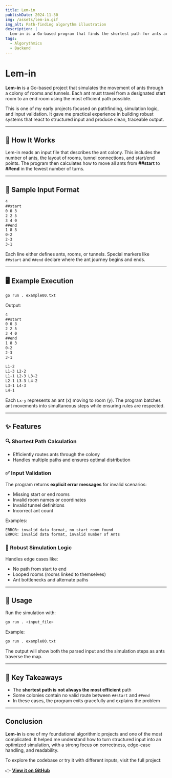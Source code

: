 ```yaml
---
title: Lem-in 
publishDate: 2024-11-30
img: /assets/lem-in.gif
img_alt: Path-finding algorythm illustration
description: |
  Lem-in is a Go-based program that finds the shortest path for ants across a simulated colony of rooms and tunnels using advanced pathfinding and validation logic.
tags:
  - Algorythmics
  - Backend
---
```


# Lem-in 

**Lem-in** is a Go-based project that simulates the movement of ants through a colony of rooms and tunnels. Each ant must travel from a designated start room to an end room using the most efficient path possible.

This is one of my early projects focused on pathfinding, simulation logic, and input validation. It gave me practical experience in building robust systems that react to structured input and produce clean, traceable output.

---

## 🐜 How It Works

Lem-in reads an input file that describes the ant colony. This includes the number of ants, the layout of rooms, tunnel connections, and start/end points. The program then calculates how to move all ants from **##start** to **##end** in the fewest number of turns.

---

## 📄 Sample Input Format

```txt
4
##start
0 0 3
2 2 5
3 4 0
##end
1 8 3
0-2
2-3
3-1
```

Each line either defines ants, rooms, or tunnels. Special markers like `##start` and `##end` declare where the ant journey begins and ends.

---

## 🖥 Example Execution

```bash
go run . example00.txt
```

Output:

```txt
4
##start
0 0 3
2 2 5
3 4 0
##end
1 8 3
0-2
2-3
3-1

L1-2
L1-3 L2-2
L1-1 L2-3 L3-2
L2-1 L3-3 L4-2
L3-1 L4-3
L4-1
```

Each `Lx-y` represents an ant (x) moving to room (y). The program batches ant movements into simultaneous steps while ensuring rules are respected.

---

## ✨ Features

### 🔍 Shortest Path Calculation

- Efficiently routes ants through the colony
- Handles multiple paths and ensures optimal distribution

### ✅ Input Validation

The program returns **explicit error messages** for invalid scenarios:

- Missing start or end rooms
- Invalid room names or coordinates
- Invalid tunnel definitions
- Incorrect ant count

Examples:

```txt
ERROR: invalid data format, no start room found
ERROR: invalid data format, invalid number of Ants
```

### 🧠 Robust Simulation Logic

Handles edge cases like:

- No path from start to end
- Looped rooms (rooms linked to themselves)
- Ant bottlenecks and alternate paths

---

## 🚀 Usage

Run the simulation with:

```bash
go run . <input_file>
```

Example:

```bash
go run . example00.txt
```

The output will show both the parsed input and the simulation steps as ants traverse the map.

---

## 🔑 Key Takeaways

- The **shortest path is not always the most efficient** path
- Some colonies contain no valid route between `##start` and `##end`
- In these cases, the program exits gracefully and explains the problem

---

## Conclusion

**Lem-in** is one of my foundational algorithmic projects and one of the most complicated. It helped me understand how to turn structured input into an optimized simulation, with a strong focus on correctness, edge-case handling, and readability.

To explore the codebase or try it with different inputs, visit the full project:

👉 **[View it on GitHub](https://github.com/Kindroky/lemin)**  